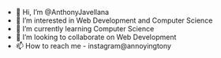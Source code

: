- 👋 Hi, I’m @AnthonyJavellana
- 👀 I’m interested in Web Development and Computer Science
- 🌱 I’m currently learning Computer Science
- 💞️ I’m looking to collaborate on Web Development
- 📫 How to reach me - instagram@annoyingtony

<!---
AnthonyJavellana/AnthonyJavellana is a ✨ special ✨ repository because its `README.md` (this file) appears on your GitHub profile.
You can click the Preview link to take a look at your changes.
--->
